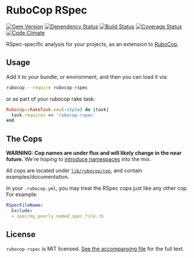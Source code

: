 RuboCop RSpec
=============

[![Gem Version](https://badge.fury.io/rb/rubocop-rspec.png)](https://rubygems.org/gems/rubocop-rspec)
[![Dependency Status](https://gemnasium.com/nevir/rubocop-rspec.png)](https://gemnasium.com/nevir/rubocop-rspec)
[![Build Status](https://secure.travis-ci.org/nevir/rubocop-rspec.png?branch=master)](http://travis-ci.org/nevir/rubocop-rspec)
[![Coverage Status](https://coveralls.io/repos/nevir/rubocop-rspec/badge.png?branch=master)](https://coveralls.io/r/nevir/rubocop-rspec)
[![Code Climate](https://codeclimate.com/github/nevir/rubocop-rspec.png)](https://codeclimate.com/github/nevir/rubocop-rspec)

RSpec-specific analysis for your projects, as an extension to
[RuboCop](https://github.com/bbatsov/rubocop).


Usage
-----

Add it to your bundle, or environment, and then you can load it via:

```bash
rubocop --require rubocop-rspec
```

or as part of your rubocop rake task:

```ruby
Rubocop::RakeTask.new(:style) do |task|
  task.requires << 'rubocop-rspec'
end
```


The Cops
--------

**WARNING: Cop names are under flux and will likely change in the near future.**
We're hoping to
[introduce namespaces](https://github.com/bbatsov/rubocop/issues/1097) into the mix.

All cops are located under [`lib/rubocop/cop`](lib/rubocop/cop), and contain
examples/documentation.

In your `.rubocop.yml`, you may treat the RSpec cops just like any other cop.
For example:

```yaml
RSpecFileName:
  Exclude:
  - spec/my_poorly_named_spec_file.rb
```


License
-------

`rubocop-rspec` is MIT licensed. [See the accompanying file](MIT-LICENSE.md) for
the full text.
